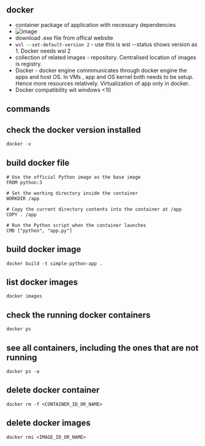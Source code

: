 ## docker
- container package of application with necessary dependencies
- ![image](https://github.com/SHRIDHARKN/data_science/assets/74343939/862c09a9-f58c-4d89-beb7-5a59cd031f9f)
- download .exe file from offical website 
- `wsl --set-default-version 2` - use this is wsl --status shows version as 1. Docker needs wsl 2
- collection of related images - repository. Centralised location of images is registry.
- Docker - docker engine commmunicates through docker engine the apps and host OS. In VMs , app and OS kernel both needs to be setup. Hence more resources relatively. Virtualization of app only in docker.
- Docker compatibility wit windows <10

## commands
## check the docker version installed
```python
docker -v
```
## build docker file <br>
```
# Use the official Python image as the base image
FROM python:3

# Set the working directory inside the container
WORKDIR /app

# Copy the current directory contents into the container at /app
COPY . /app

# Run the Python script when the container launches
CMD ["python", "app.py"]
```
## build docker image <br>
```
docker build -t simple-python-app .
```
## list docker images <br>
```
docker images
```
## check the running docker containers
```
docker ps
```
## see all containers, including the ones that are not running
```
docker ps -a
```
## delete docker container
```
docker rm -f <CONTAINER_ID_OR_NAME>
```
## delete docker images
```
docker rmi <IMAGE_ID_OR_NAME>
```
